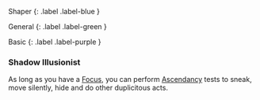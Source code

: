 
Shaper
{: .label .label-blue }

General
{: .label .label-green }

Basic
{: .label .label-purple }
### Shadow Illusionist

As long as you have a [Focus](Game/Example-Gear#Focus), you can perform [Ascendancy](Game/Core/Intuition.md#Ascendancy) tests to sneak, move silently, hide and do other duplicitous acts.